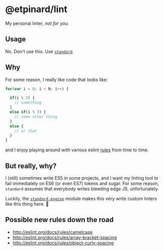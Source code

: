 # @etpinard/lint

My personal linter, _not for you_.

## Usage

No. Don't use this. Use [`standard`](https://github.com/feross/standard).

## Why

For some reason, I really like code that looks like:

```js
for(var i = 0; i < N; i++) {

  if(i % 2) {
    // something
  }
  else if(i % 3) {
    // some other thing
  }
  else {
    // or that
  }
}
```

and I enjoy playing around with various eslint
[rules](http://eslint.org/docs/rules/) from time to time.

## But really, why?

I (still) sometimes write ES5 in some projects, and I want my linting tool
to fail immediately on ES6 (or even ES7) tokens and sugar. For some reason,
`standard` assumes that everybody writes bleeding edge JS, unfortunately.

Luckily, the [`standard-engine`](https://github.com/flet/standard-engine) module
makes this very write custom linters like this thing here. :beers:

## Possible new rules down the road

- http://eslint.org/docs/rules/camelcase
- http://eslint.org/docs/rules/array-bracket-spacing
- http://eslint.org/docs/rules/object-curly-spacing
